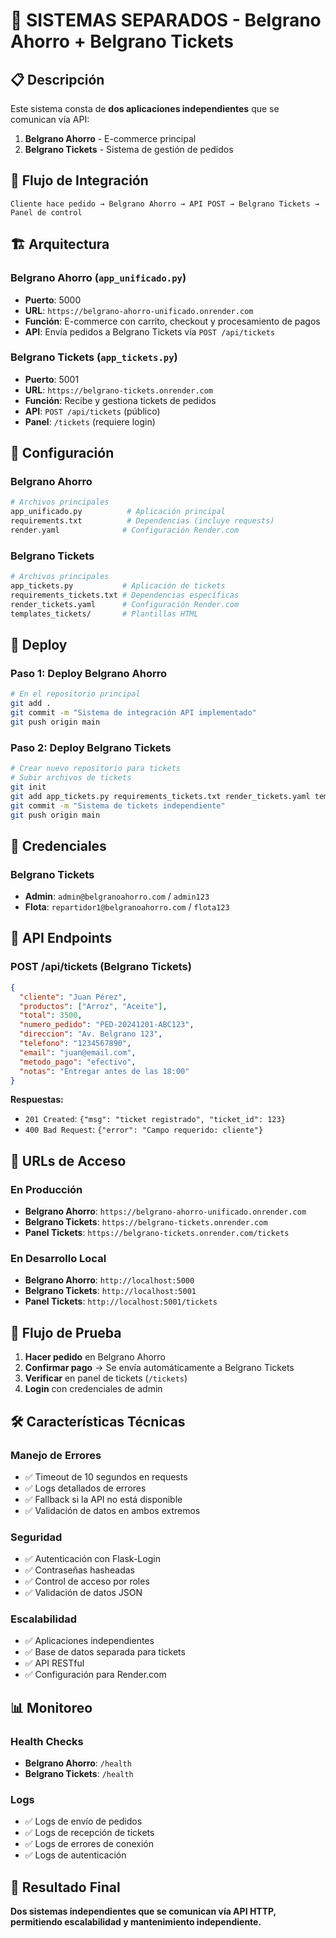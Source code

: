 # 🚀 SISTEMAS SEPARADOS - Belgrano Ahorro + Belgrano Tickets

## 📋 Descripción

Este sistema consta de **dos aplicaciones independientes** que se comunican vía API:

1. **Belgrano Ahorro** - E-commerce principal
2. **Belgrano Tickets** - Sistema de gestión de pedidos

## 🔗 Flujo de Integración

```
Cliente hace pedido → Belgrano Ahorro → API POST → Belgrano Tickets → Panel de control
```

## 🏗️ Arquitectura

### **Belgrano Ahorro** (`app_unificado.py`)
- **Puerto**: 5000
- **URL**: `https://belgrano-ahorro-unificado.onrender.com`
- **Función**: E-commerce con carrito, checkout y procesamiento de pagos
- **API**: Envía pedidos a Belgrano Tickets vía `POST /api/tickets`

### **Belgrano Tickets** (`app_tickets.py`)
- **Puerto**: 5001
- **URL**: `https://belgrano-tickets.onrender.com`
- **Función**: Recibe y gestiona tickets de pedidos
- **API**: `POST /api/tickets` (público)
- **Panel**: `/tickets` (requiere login)

## 🔧 Configuración

### **Belgrano Ahorro**
```bash
# Archivos principales
app_unificado.py          # Aplicación principal
requirements.txt          # Dependencias (incluye requests)
render.yaml              # Configuración Render.com
```

### **Belgrano Tickets**
```bash
# Archivos principales
app_tickets.py           # Aplicación de tickets
requirements_tickets.txt # Dependencias específicas
render_tickets.yaml      # Configuración Render.com
templates_tickets/       # Plantillas HTML
```

## 🚀 Deploy

### **Paso 1: Deploy Belgrano Ahorro**
```bash
# En el repositorio principal
git add .
git commit -m "Sistema de integración API implementado"
git push origin main
```

### **Paso 2: Deploy Belgrano Tickets**
```bash
# Crear nuevo repositorio para tickets
# Subir archivos de tickets
git init
git add app_tickets.py requirements_tickets.txt render_tickets.yaml templates_tickets/
git commit -m "Sistema de tickets independiente"
git push origin main
```

## 🔐 Credenciales

### **Belgrano Tickets**
- **Admin**: `admin@belgranoahorro.com` / `admin123`
- **Flota**: `repartidor1@belgranoahorro.com` / `flota123`

## 📡 API Endpoints

### **POST /api/tickets** (Belgrano Tickets)
```json
{
  "cliente": "Juan Pérez",
  "productos": ["Arroz", "Aceite"],
  "total": 3500,
  "numero_pedido": "PED-20241201-ABC123",
  "direccion": "Av. Belgrano 123",
  "telefono": "1234567890",
  "email": "juan@email.com",
  "metodo_pago": "efectivo",
  "notas": "Entregar antes de las 18:00"
}
```

**Respuestas:**
- `201 Created`: `{"msg": "ticket registrado", "ticket_id": 123}`
- `400 Bad Request`: `{"error": "Campo requerido: cliente"}`

## 🎯 URLs de Acceso

### **En Producción**
- **Belgrano Ahorro**: `https://belgrano-ahorro-unificado.onrender.com`
- **Belgrano Tickets**: `https://belgrano-tickets.onrender.com`
- **Panel Tickets**: `https://belgrano-tickets.onrender.com/tickets`

### **En Desarrollo Local**
- **Belgrano Ahorro**: `http://localhost:5000`
- **Belgrano Tickets**: `http://localhost:5001`
- **Panel Tickets**: `http://localhost:5001/tickets`

## 🔄 Flujo de Prueba

1. **Hacer pedido** en Belgrano Ahorro
2. **Confirmar pago** → Se envía automáticamente a Belgrano Tickets
3. **Verificar** en panel de tickets (`/tickets`)
4. **Login** con credenciales de admin

## 🛠️ Características Técnicas

### **Manejo de Errores**
- ✅ Timeout de 10 segundos en requests
- ✅ Logs detallados de errores
- ✅ Fallback si la API no está disponible
- ✅ Validación de datos en ambos extremos

### **Seguridad**
- ✅ Autenticación con Flask-Login
- ✅ Contraseñas hasheadas
- ✅ Control de acceso por roles
- ✅ Validación de datos JSON

### **Escalabilidad**
- ✅ Aplicaciones independientes
- ✅ Base de datos separada para tickets
- ✅ API RESTful
- ✅ Configuración para Render.com

## 📊 Monitoreo

### **Health Checks**
- **Belgrano Ahorro**: `/health`
- **Belgrano Tickets**: `/health`

### **Logs**
- ✅ Logs de envío de pedidos
- ✅ Logs de recepción de tickets
- ✅ Logs de errores de conexión
- ✅ Logs de autenticación

## 🎉 Resultado Final

**Dos sistemas independientes que se comunican vía API HTTP, permitiendo escalabilidad y mantenimiento independiente.**
